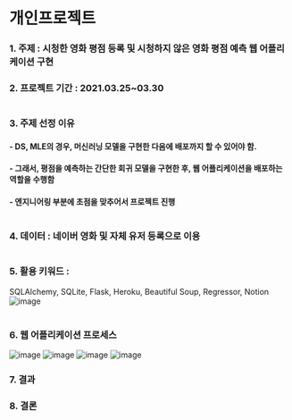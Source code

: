 # 개인프로젝트
### 1. 주제 : 시청한 영화 평점 등록 및 시청하지 않은 영화 평점 예측 웹 어플리케이션 구현
### 2. 프로젝트 기간 : 2021.03.25~03.30
#
### 3. 주제 선정 이유 
#### - DS, MLE의 경우, 머신러닝 모델을 구현한 다음에 배포까지 할 수 있어야 함.
#### - 그래서, 평점을 예측하는 간단한 회귀 모델을 구현한 후, 웹 어플리케이션을 배포하는 역할을 수행함
#### - 엔지니어링 부분에 초점을 맞추어서 프로젝트 진행
#
### 4. 데이터 : 네이버 영화 및 자체 유저 등록으로 이용 
#     
### 5. 활용 키워드 : 
SQLAlchemy, SQLite, Flask, Heroku, Beautiful Soup, Regressor, Notion
![image](https://user-images.githubusercontent.com/76590396/127287078-3109c6a5-e9a0-425c-a2a9-0d00fcb5d3a5.png)

#  
### 6. 웹 어플리케이션 프로세스
![image](https://user-images.githubusercontent.com/76590396/127283594-9297c2b9-b4b7-4284-a088-f4031cd9ff19.png)
![image](https://user-images.githubusercontent.com/76590396/127285008-4e0ecdf7-e609-46d5-aa68-44d6c835450f.png)
![image](https://user-images.githubusercontent.com/76590396/127309811-01822850-ce3a-4e42-a5a2-8f29d35d210f.png)
![image](https://user-images.githubusercontent.com/76590396/127310394-ddacaa59-694f-4c3b-94c3-0a869353ad81.png)

### 7. 결과
####
### 8. 결론
#### 
